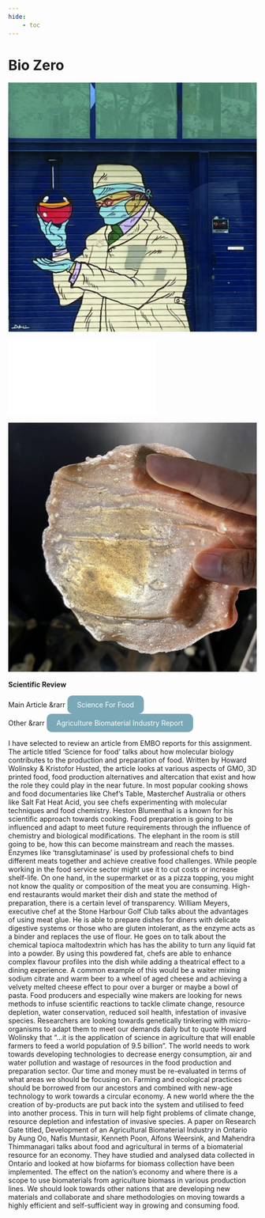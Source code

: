 ```yaml
---
hide:
    - toc
---
```


# **Bio Zero**


![](../images/biobio.jpeg)

![](../images/Evolution.pdf)

![](../images/mat.jpeg)

**Scientific Review**



 <style>
  .button {
    display: inline-block;
    padding: 10px 20px;
    text-align: center;
    text-decoration: none;
    color: #ffffff;
    background-color: #7aa8b7;
    border-radius: 10px;
    outline: none;
  }
</style>
</head>
<body>
Main Article &rarr
<a class="button" href="https://www.embopress.org/doi/epdf/10.15252/embr.201540128">Science For Food</a>
<br>
Other &rarr
<a class="button" href="https://www.researchgate.net/publication/319112175_Development_of_an_Agricultural_Biomaterial_Industry_in_Ontario">Agriculture Biomaterial Industry Report</a>
</body>

I have selected to review an article from EMBO reports for this
assignment. The article titled ‘Science for food’ talks about how
molecular biology contributes to the production and preparation of
food. Written by Howard Wolinsky & Kristofor Husted, the article
looks at various aspects of GMO, 3D printed food, food production
alternatives and altercation that exist and how the role they
could play in the near future. In most popular cooking shows and
food documentaries like Chef’s Table, Masterchef Australia or
others like Salt Fat Heat Acid, you see chefs experimenting with
molecular techniques and food chemistry. Heston Blumenthal is a
known for his scientific approach towards cooking. Food
preparation is going to be influenced and adapt to meet future
requirements through the influence of chemistry and biological
modifications.
The elephant in the room is still going to be, how
this can become mainstream and reach the masses. Enzymes like
‘transglutaminase’ is used by professional chefs to bind different
meats together and achieve creative food challenges. While people
working in the food service sector might use it to cut costs or
increase shelf-life. On one hand, in the supermarket or as a pizza
topping, you might not know the quality or composition of the meat
you are consuming. High-end restaurants would market their dish
and state the method of preparation, there is a certain level of
transparency. William Meyers, executive chef at the Stone Harbour
Golf Club talks about the advantages of using meat glue. He is
able to prepare dishes for diners with delicate digestive systems
or those who are gluten intolerant, as the enzyme acts as a binder
and replaces the use of flour. He goes on to talk about the
chemical tapioca maltodextrin which has has the ability to turn
any liquid fat into a powder. By using this powdered fat, chefs
are able to enhance complex flavour profiles into the dish while
adding a theatrical effect to a dining experience. A common
example of this would be a waiter mixing sodium citrate and warm
beer to a wheel of aged cheese and achieving a velvety melted
cheese effect to pour over a burger or maybe a bowl of pasta. Food
producers and especially wine makers are looking for news methods
to infuse scientific reactions to tackle climate change, resource
depletion, water conservation, reduced soil health, infestation of
invasive species.
Researchers are looking towards genetically
tinkering with micro-organisms to adapt them to meet our demands
daily but to quote Howard Wolinsky that “...it is the application of
science in agriculture that will enable farmers to feed a world
population of 9.5 billion”. The world needs to work towards
developing technologies to decrease energy consumption, air and
water pollution and wastage of resources in the food production
and preparation sector. Our time and money must be re-evaluated in
terms of what areas we should be focusing on. Farming and
ecological practices should be borrowed from our ancestors and
combined with new-age technology to work towards a circular
economy. A new world where the the creation of by-products are put
back into the system and utilised to feed into another process.
This in turn will help fight problems of climate change, resource
depletion and infestation of invasive species.
A paper on Research Gate titled, Development of an Agricultural Biomaterial Industry
in Ontario by Aung Oo, Nafis Muntasir, Kenneth Poon, Alfons
Weersink, and Mahendra Thimmanagari talks about food and
agricultural in terms of a biomaterial resource for an economy.
They have studied and analysed data collected in Ontario and
looked at how biofarms for biomass collection have been
implemented. The effect on the nation’s economy and where there is
a scope to use biomaterials from agriculture biomass in various
production lines. We should look towards other nations that are
developing new materials and collaborate and share methodologies
on moving towards a highly efficient and self-sufficient way in
growing and consuming food.
